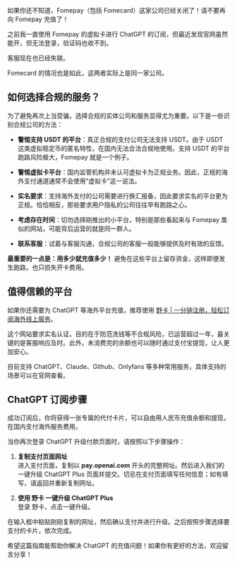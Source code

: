 如果你还不知道，Fomepay（包括 Fomecard）这家公司已经关闭了！请不要再向 Fomepay 充值了！

之前我一直使用 Fomepay 的虚拟卡进行 ChatGPT 的订阅，但最近发现官网虽然能开，但无法登录，验证码也收不到。

客服现在也已经失联。

Fomecard 的情况也是如此，这两者实际上是同一家公司。

## 如何选择合规的服务？

为了避免再次上当受骗，选择合规的实体公司和服务显得尤为重要。以下是一些识别合规公司的方法：

- **警惕支持 USDT 的平台**：真正合规的支付公司无法支持 USDT。由于 USDT 这类虚拟稳定币的匿名特性，在国内无法合法合规地使用。支持 USDT 的平台跑路风险极大，Fomepay 就是一个例子。

- **警惕虚拟卡平台**：国内监管机构并未认可虚拟卡为正规业务。因此，正规的海外支付通道通常不会使用“虚拟卡”这一说法。

- **实名要求**：支持海外支付的公司需要进行换汇报备，因此要求实名的平台更为正规。恰恰相反，那些要求用户隐私的公司往往早有跑路之心。

- **考虑存在时间**：切勿选择刚推出的小平台，特别是那些看起来与 Fomepay 类似的网站，可能背后运营的就是同一群人。

- **联系客服**：试着与客服沟通，合规公司的客服一般能够提供及时有效的反馈。

**最重要的一点是：用多少就充值多少！** 避免在这些平台上留存资金，这样即便发生跑路，也只损失开卡费用。

## 值得信赖的平台

如果你还需要为 ChatGPT 等海外平台充值，推荐使用 [野卡 | 一分钟注册，轻松订阅海外线上服务](https://bit.ly/bewildcard)。

这个网站要求实名认证，目的在于防范洗钱等不合规风险，已运营超过一年，最关键的是客服响应及时。此外，未消费完的余额也可以随时通过支付宝提现，让人更加安心。

目前支持 ChatGPT、Claude、Github、Onlyfans 等多种常用服务，具体支持的场景可以在官网查看。

## ChatGPT 订阅步骤

成功订阅后，你将获得一张专属的代付卡片，可以自由用人民币充值余额和提现，在国内支付海外服务费用。

当你再次登录 ChatGPT 升级付款页面时，请按照以下步骤操作：

1. **复制支付页面网址**  
进入支付页面，复制以 **pay.openai.com** 开头的完整网址。然后进入我们的一键升级 ChatGPT Plus 页面并提交。切忌在支付页面填写任何信息；如有填写，请返回并重新复制网址。

2. **使用 野卡 一键升级 ChatGPT Plus**  
登录 野卡，点击一键升级。

在输入框中粘贴刚刚复制的网址，然后确认支付并进行升级。之后按照步骤选择要支付的卡片，依次完成。

希望这篇指南能帮助你解决 ChatGPT 的充值问题！如果你有更好的方法，欢迎留言分享！